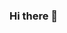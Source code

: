 ### Hi there 👋

<!--
**smartcodecooker/smartcodecooker** is a ✨ _special_ ✨ repository because its `README.md` (this file) appears on your GitHub profile.

Here are some ideas to get you started:
- 🥇 I'm JS expert specializing in React, Vue, Node.js/Express.
- 🌱 I’m currently learning Ruby, Go
- 🤔 I’m looking for help with Upwork, Freelancer
- 😂 Ask me about cooking all kinds of JS projects
- 📫 How to reach me: smartcodecooker@gmail.com
- 😄 Pronouns: I don't know
- ⚡ Fun fact: I don't make program,but cooking it
-->
